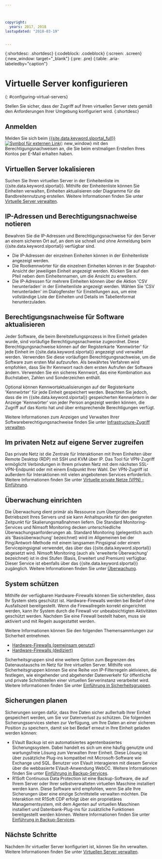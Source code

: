 ```yaml
---



copyright:
  years: 2017, 2018
lastupdated: "2018-03-19"


---
```


{:shortdesc: .shortdesc}
{:codeblock: .codeblock}
{:screen: .screen}
{:new_window: target="_blank"}
{:pre: .pre}
{:table: .aria-labeledby="caption"}


# Virtuelle Server konfigurieren
{: #configuring-virtual-servers}

Stellen Sie sicher, dass der Zugriff auf Ihren virtuellen Server stets gemäß den Anforderungen Ihrer Umgebung konfiguriert wird.
{:shortdesc}

## Anmelden 
Melden Sie sich beim [{{site.data.keyword.slportal_full}} ![Symbol für externen Link](../icons/launch-glyph.svg "Symbol für externen Link")](https://control.softlayer.com/){: new_window} mit den Berechtigungsnachweisen an, die Sie beim erstmaligen Erstellen Ihres Kontos per E-Mail erhalten haben.

## Virtuellen Server lokalisieren
Suchen Sie Ihren virtuellen Server in der Einheitenliste im {{site.data.keyword.slportal}}. Mithilfe der Einheitenliste können Sie Einheiten verwalten, Einheiten aktualisieren oder Diagramme für die Bandbreitennutzung erstellen. Weitere Informationen finden Sie unter [Virtuelle Server verwalten](../vsi/vsi_managing.html).

## IP-Adressen und Berechtigungsnachweise notieren
Bewahren Sie die IP-Adressen und Berechtigungsnachweise für den Server an einem sicheren Ort auf, an dem sie schnell und ohne Anmeldung beim {{site.data.keyword.slportal}} verfügbar sind. 
- Die IP-Adressen der einzelnen Einheiten können in der Einheitenliste angezeigt werden.
- Die Rootkennwörter für die einzelnen Einheiten können in der Snapshot-Ansicht der jeweiligen Einheit angezeigt werden. Klicken Sie auf den Pfeil neben dem Einheitennamen, um die Ansicht zu erweitern.
- Die IP-Adressen für mehrere Einheiten können über die Aktion 'CSV herunterladen' in der Einheitenliste angezeigt werden. Wählen Sie 'CSV herunterladen' im Dialogfenster für Einstellungen aus, um eine vollständige Liste der Einheiten und Details im Tabellenformat herunterzuladen.

## Berechtigungsnachweise für Software aktualisieren
Jeder Software, die beim Bereitstellungsprozess in Ihre Einheit geladen wurde, sind vorläufige Berechtigungsnachweise zugeordnet. Diese Berechtigungsnachweise können auf der Registerkarte 'Kennwörter' für jede Einheit im {{site.data.keyword.slportal}} angezeigt und verwaltet werden. Verwenden Sie diese vorläufigen Berechtigungsnachweise, um die Software zum ersten Mal aufzurufen. Als bewährtes Verfahren wird empfohlen, dass Sie Ihr Kennwort nach dem ersten Aufrufen der Software ändern. Verwenden Sie ein sicheres Kennwort, das eine Kombination aus Buchstaben, Zahlen und Sonderzeichen enthält.

Optional können Kennwortaktualisierungen auf der Registerkarte 'Kennwörter' für jede Einheit gespeichert werden. Beachten Sie jedoch, dass die im {{site.data.keyword.slportal}} gespeicherten Kennwörtern in der Anzeige 'Kennwörter' von jeder Person angezeigt werden können, die Zugriff auf das Konto hat und über entsprechende Berechtigungen verfügt.

Weitere Informationen zum Anzeigen und Verwalten Ihrer Softwareberechtigungsnachweise finden Sie unter [Infrastructure-Zugriff verwalten](../iam/mnginfra.html).

## Im privaten Netz auf eigene Server zugreifen
Das private Netz ist die Zentrale für Interaktionen mit Ihren Einheiten über Remote Desktop (RDP) mit SSH und KVM über IP. Das Tool für VPN-Zugriff ermöglicht Verbindungen in Ihrem privaten Netz mit dem nächsten SSL-VPN-Endpunkt oder mit einem Endpunkt Ihrer Wahl. Der VPN-Zugriff ist außerdem für Interaktionen mit vielen angebotenen Services erforderlich. Weitere Informationen finden Sie unter [Virtuelle private Netze (VPN) - Einführung](../infrastructure/iaas-vpn/getting-started.html).

## Überwachung einrichten
Die Überwachung dient primär als Ressource zum Überprüfen der Betriebszeit Ihres Servers und sie kann Anhaltspunkte für den geeigneten Zeitpunkt für Skalierungsmaßnahmen liefern. Die Standard Monitoring-Services und Nimsoft Monitoring decken unterschiedliche Überwachungsanforderungen ab. Standard Monitoring (gelegentlich auch als 'Basisüberwachung' bezeichnet) wird im Allgemeinen bei der Ping/Antwort-Methode mit einem langsamen Pingsignal oder einem Servicepingsignal verwendet, das über das {{site.data.keyword.slportal}} abgesetzt wird. Nimsoft Monitoring (auch als 'erweiterte Überwachung' bezeichnet) ist in drei Stufen (Basis, Erweitert und Premium) verfügbar. Dieser Service ist ebenfalls über das {{site.data.keyword.slportal}} zugänglich. Weitere Informationen finden Sie unter [Überwachung](../infrastructure/SLmonitoring/monitoring_index.html).

## System schützen
Mithilfe der verfügbaren Hardware-Firewalls können Sie sicherstellen, dass Ihr System stets geschützt ist. Hardware-Firewalls werden bei Bedarf ohne Ausfallszeit bereitgestellt. Wenn die Firewallregeln korrekt eingerichtet werden, kann Ihr System durch die Firewall vor unbeabsichtigten Aktivitäten geschützt werden. Nachdem Sie eine Firewall bestellt haben, muss sie aktiviert und mit Regeln ausgestattet werden.

Weitere Informationen können Sie den folgenden Themensammlungen zur Sicherheit entnehmen.

* [Hardware-Firewalls (gemeinsam genutzt)](../infrastructure/hardware-firewall-shared/getting-started.html)
* [Hardware-Firewalls (dediziert)](../infrastructure/hardware-firewall-dedicated/getting-started.html)

Sicherheitsgruppen sind eine weitere Option zum Begrenzen des Datenaustauschs im Netz für Ihre virtuellen Server. Mithilfe von Sicherheitsgruppen können Sie eine Reihe von IP-Filterregeln aktivieren, die festlegen, wie eingehender und abgehender Datenverkehr für öffentliche und private Schnittstellen einer virtuellen Serverinstanz verarbeitet wird. Weitere Informationen finden Sie unter [Einführung in Sicherheitsgruppen](/docs/infrastructure/security-groups/sg_index.html).

## Sicherungen planen 
Sicherungen sorgen dafür, dass Ihre Daten sicher außerhalb Ihrer Einheit gespeichert werden, um Sie vor Datenverlust zu schützen. Die folgenden Sicherungsservices stehen zur Verfügung, um Ihre Daten an einer sicheren Position zu speichern, damit sie bei Bedarf erneut in Ihre Einheit geladen werden können:
- EVault Backup ist ein automatisiertes agentenbasiertes Sicherungssystem. Dabei handelt es sich um eine häufig genutzte und wartungsfreie Lösung zum Verwalten Ihrer Einheit. Diese Lösung ist über zusätzliche Plug-ins kompatibel mit Microsoft-Software wie Exchange und SQL. Benutzer von EVault interagieren mit diesem Service über die webbasierte EVault-Anwendung WebCC. Weitere Informationen finden Sie unter [Einführung in Backup-Services](../infrastructure/Backup/index.html).
- R1Soft Continuous Data Protection ist eine Backup-Software, die auf Ihrem Server oder Ihrer selbstverwalteten virtuellen Maschine installiert werden kann. Diese Software wird empfohlen, wenn Sie alle Ihre Sicherungen über eine einzige Schnittstelle verwalten möchten. Die Interaktion mit R1Soft CDP erfolgt über ein proprietäres Managementsystem, mit dem Agenten auf virtuellen Maschinen installiert und Datenbank-Plug-ins für zusätzliche Funktionen bereitgestellt werden können. Weitere Informationen finden Sie unter [Einführung in Backup-Services](../infrastructure/Backup/index.html).

## Nächste Schritte
Nachdem Ihr virtueller Server konfiguriert ist, können Sie ihn verwalten. Weitere Informationen finden Sie unter [Virtuellen Server verwalten](../vsi/vsi_managing.html).



